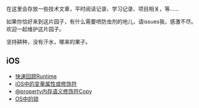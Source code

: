 在这里会存放一些技术文章，平时阅读记录、学习记录、项目相关，等......

如果你恰好来到这片园子，有什么需要喷防虫剂的地儿，请issues我，感激不尽。欢迎一起维护这片园子。

坚持耕种，没有汗水，哪来的果子。

## iOS
- [快速回顾Runtime](https://github.com/HaiTeng-Wang/Book/blob/master/快速回顾Runtime.md)
- [iOS中的变量属性或修饰符](https://github.com/HaiTeng-Wang/Book/blob/master/iOS中的变量属性或修饰符.md)
- [@property内存语义修饰符Copy](https://github.com/HaiTeng-Wang/Book/blob/master/%40property内存语义修饰符Copy.md)
- [OS中的锁](https://github.com/HaiTeng-Wang/Book/blob/master/iOS中的锁.md)
